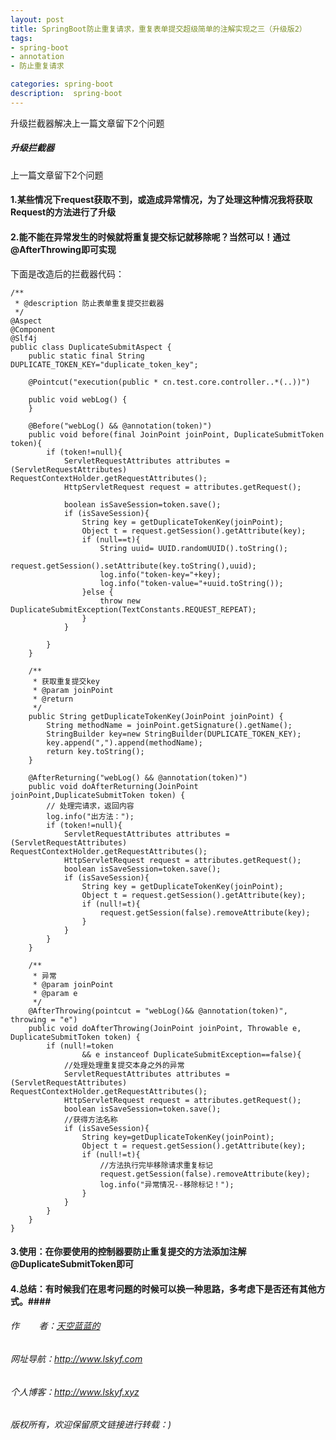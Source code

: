 ```yaml
---
layout: post
title: SpringBoot防止重复请求，重复表单提交超级简单的注解实现之三（升级版2）
tags:
- spring-boot 
- annotation
- 防止重复请求

categories: spring-boot 
description:  spring-boot 
---
```

升级拦截器解决上一篇文章留下2个问题
<!-- more -->


##### 升级拦截器 ####

上一篇文章留下2个问题

#### 1.某些情况下request获取不到，或造成异常情况，为了处理这种情况我将获取Request的方法进行了升级 ####

#### 2.能不能在异常发生的时候就将重复提交标记就移除呢？当然可以！通过@AfterThrowing即可实现 ####
下面是改造后的拦截器代码：

```
/**
 * @description 防止表单重复提交拦截器
 */
@Aspect
@Component
@Slf4j
public class DuplicateSubmitAspect {
    public static final String  DUPLICATE_TOKEN_KEY="duplicate_token_key";

    @Pointcut("execution(public * cn.test.core.controller..*(..))")

    public void webLog() {
    }

    @Before("webLog() && @annotation(token)")
    public void before(final JoinPoint joinPoint, DuplicateSubmitToken token){
        if (token!=null){
            ServletRequestAttributes attributes = (ServletRequestAttributes) RequestContextHolder.getRequestAttributes();
            HttpServletRequest request = attributes.getRequest();

            boolean isSaveSession=token.save();
            if (isSaveSession){
                String key = getDuplicateTokenKey(joinPoint);
                Object t = request.getSession().getAttribute(key);
                if (null==t){
                    String uuid= UUID.randomUUID().toString();
                    request.getSession().setAttribute(key.toString(),uuid);
                    log.info("token-key="+key);
                    log.info("token-value="+uuid.toString());
                }else {
                    throw new DuplicateSubmitException(TextConstants.REQUEST_REPEAT);
                }
            }

        }
    }

    /**
     * 获取重复提交key
     * @param joinPoint
     * @return
     */
    public String getDuplicateTokenKey(JoinPoint joinPoint) {
        String methodName = joinPoint.getSignature().getName();
        StringBuilder key=new StringBuilder(DUPLICATE_TOKEN_KEY);
        key.append(",").append(methodName);
        return key.toString();
    }

    @AfterReturning("webLog() && @annotation(token)")
    public void doAfterReturning(JoinPoint joinPoint,DuplicateSubmitToken token) {
        // 处理完请求，返回内容
        log.info("出方法：");
        if (token!=null){
            ServletRequestAttributes attributes = (ServletRequestAttributes) RequestContextHolder.getRequestAttributes();
            HttpServletRequest request = attributes.getRequest();
            boolean isSaveSession=token.save();
            if (isSaveSession){
                String key = getDuplicateTokenKey(joinPoint);
                Object t = request.getSession().getAttribute(key);
                if (null!=t){
                    request.getSession(false).removeAttribute(key);
                }
            }
        }
    }

    /**
     * 异常
     * @param joinPoint
     * @param e
     */
    @AfterThrowing(pointcut = "webLog()&& @annotation(token)", throwing = "e")
    public void doAfterThrowing(JoinPoint joinPoint, Throwable e, DuplicateSubmitToken token) {
        if (null!=token
                && e instanceof DuplicateSubmitException==false){
            //处理处理重复提交本身之外的异常
            ServletRequestAttributes attributes = (ServletRequestAttributes) RequestContextHolder.getRequestAttributes();
            HttpServletRequest request = attributes.getRequest();
            boolean isSaveSession=token.save();
            //获得方法名称
            if (isSaveSession){
                String key=getDuplicateTokenKey(joinPoint);
                Object t = request.getSession().getAttribute(key);
                if (null!=t){
                    //方法执行完毕移除请求重复标记
                    request.getSession(false).removeAttribute(key);
                    log.info("异常情况--移除标记！");
                }
            }
        }
    }
}
```
####  3.使用：在你要使用的控制器要防止重复提交的方法添加注解@DuplicateSubmitToken即可 ####
####  4.总结：有时候我们在思考问题的时候可以换一种思路，多考虑下是否还有其他方式。#### 



###### 作&nbsp;&nbsp;&nbsp;&nbsp;&nbsp;&nbsp;&nbsp;&nbsp;者：<a href="#">天空蓝蓝的</a> ######
###### 网址导航：<a href="http://www.lskyf.com" target="_blank">http://www.lskyf.com</a> ######
###### 个人博客：<a href="http://www.lskyf.xyz" target="_blank">http://www.lskyf.xyz</a> ######
###### 版权所有，欢迎保留原文链接进行转载：) ######